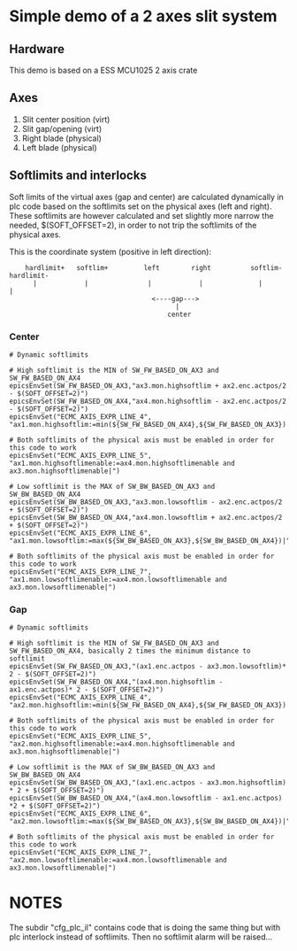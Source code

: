 # Simple demo of a 2 axes slit system

## Hardware
This demo is based on a ESS MCU1025 2 axis crate

## Axes

1. Slit center position (virt)
2. Slit gap/opening (virt)
3. Right blade (physical)
4. Left blade (physical)

## Softlimits and interlocks
Soft limits of the virtual axes (gap and center) are calculated dynamically in plc code based on the softlimits set on the physical axes (left and right).
These softlimits are however calculated and set slightly more narrow the needed, $(SOFT_OFFSET=2), in order to not trip the softlimits of the physical axes.

This is the coordinate system (positive in left direction):
```
    hardlimit+   softlim+         left        right          softlim-  hardlimít-
      |            |               |            |              |         |
                                    <----gap--->
                                          |
                                        center
```

### Center
```
# Dynamic softlimits

# High softlimit is the MIN of SW_FW_BASED_ON_AX3 and SW_FW_BASED_ON_AX4
epicsEnvSet(SW_FW_BASED_ON_AX3,"ax3.mon.highsoftlim + ax2.enc.actpos/2 - $(SOFT_OFFSET=2)")
epicsEnvSet(SW_FW_BASED_ON_AX4,"ax4.mon.highsoftlim - ax2.enc.actpos/2 - $(SOFT_OFFSET=2)")
epicsEnvSet("ECMC_AXIS_EXPR_LINE_4",           "ax1.mon.highsoftlim:=min(${SW_FW_BASED_ON_AX4},${SW_FW_BASED_ON_AX3})|")

# Both softlimits of the physical axis must be enabled in order for this code to work
epicsEnvSet("ECMC_AXIS_EXPR_LINE_5",           "ax1.mon.highsoftlimenable:=ax4.mon.highsoftlimenable and ax3.mon.highsoftlimenable|")

# Low softlimit is the MAX of SW_BW_BASED_ON_AX3 and SW_BW_BASED_ON_AX4
epicsEnvSet(SW_BW_BASED_ON_AX3,"ax3.mon.lowsoftlim - ax2.enc.actpos/2 + $(SOFT_OFFSET=2)")
epicsEnvSet(SW_BW_BASED_ON_AX4,"ax4.mon.lowsoftlim + ax2.enc.actpos/2 + $(SOFT_OFFSET=2)")
epicsEnvSet("ECMC_AXIS_EXPR_LINE_6",           "ax1.mon.lowsoftlim:=max(${SW_BW_BASED_ON_AX3},${SW_BW_BASED_ON_AX4})|")

# Both softlimits of the physical axis must be enabled in order for this code to work
epicsEnvSet("ECMC_AXIS_EXPR_LINE_7",           "ax1.mon.lowsoftlimenable:=ax4.mon.lowsoftlimenable and ax3.mon.lowsoftlimenable|")
```

### Gap
```
# Dynamic softlimits

# High softlimit is the MIN of SW_FW_BASED_ON_AX3 and SW_FW_BASED_ON_AX4, basically 2 times the minimum distance to softlimit
epicsEnvSet(SW_FW_BASED_ON_AX3,"(ax1.enc.actpos - ax3.mon.lowsoftlim)* 2 - $(SOFT_OFFSET=2)")
epicsEnvSet(SW_FW_BASED_ON_AX4,"(ax4.mon.highsoftlim - ax1.enc.actpos)* 2 - $(SOFT_OFFSET=2)")
epicsEnvSet("ECMC_AXIS_EXPR_LINE_4",           "ax2.mon.highsoftlim:=min(${SW_FW_BASED_ON_AX4},${SW_FW_BASED_ON_AX3})|")

# Both softlimits of the physical axis must be enabled in order for this code to work
epicsEnvSet("ECMC_AXIS_EXPR_LINE_5",           "ax2.mon.highsoftlimenable:=ax4.mon.highsoftlimenable and ax3.mon.highsoftlimenable|")

# Low softlimit is the MAX of SW_BW_BASED_ON_AX3 and SW_BW_BASED_ON_AX4
epicsEnvSet(SW_BW_BASED_ON_AX3,"(ax1.enc.actpos - ax3.mon.highsoftlim) * 2 + $(SOFT_OFFSET=2)")
epicsEnvSet(SW_BW_BASED_ON_AX4,"(ax4.mon.lowsoftlim - ax1.enc.actpos) *2 + $(SOFT_OFFSET=2)")
epicsEnvSet("ECMC_AXIS_EXPR_LINE_6",           "ax2.mon.lowsoftlim:=max(${SW_BW_BASED_ON_AX3},${SW_BW_BASED_ON_AX4})|")

# Both softlimits of the physical axis must be enabled in order for this code to work
epicsEnvSet("ECMC_AXIS_EXPR_LINE_7",           "ax2.mon.lowsoftlimenable:=ax4.mon.lowsoftlimenable and ax3.mon.lowsoftlimenable|")
```

# NOTES
The subdir "cfg_plc_il" contains code that is doing the same thing but with plc interlock instead of softlimits. Then no softlimit alarm will be raised...
